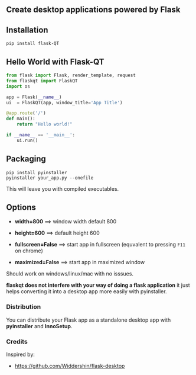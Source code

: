 ## Create desktop applications powered by Flask
  
<!-- [![Downloads](https://pepy.tech/badge/flaskqt)](https://pepy.tech/project/flaskqt) -->
<!-- [![PyPI](https://img.shields.io/pypi/v/flaskqt?color=blue)](https://pypi.org/project/flaskqt/) -->

## Installation

```
pip install flask-QT
```

## Hello World with Flask-QT

```py
from flask import Flask, render_template, request
from flaskqt import FlaskQT
import os

app = Flask(__name__)
ui  = FlaskQT(app, window_title='App Title')

@app.route('/')
def main():
    return "Hello world!"

if __name__ == '__main__':
    ui.run()
```

## Packaging

```
pip install pyinstaller
pyinstaller your_app.py --onefile
```

This will leave you with compiled executables.

## Options

* **width=800** ==> window width default 800

* **height=600** ==> default height 600

* **fullscreen=False** ==> start app in fullscreen (equvalent to pressing `F11` on chrome)

* **maximized=False** ==> start app in maximized window

Should work on windows/linux/mac with no isssues.

**flaskqt does not interfere with your way of doing a flask application** it just helps converting it into a desktop app more easily with pyinstaller.

### Distribution

You can distribute your Flask app as a standalone desktop app with **pyinstaller** and **InnoSetup**.

### Credits

Inspired by:
- https://github.com/Widdershin/flask-desktop